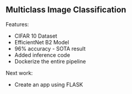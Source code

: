 ## Multiclass Image Classification

Features: 
* CIFAR 10 Dataset
* EfficientNet B2 Model
* 96% accuracy - SOTA result
* Added inference code
* Dockerize the entire pipeline

Next work:
* Create an app using FLASK
